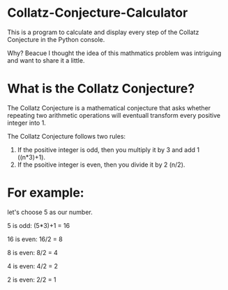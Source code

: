 # Collatz-Conjecture-Calculator

This is a program to calculate and display every step of the Collatz Conjecture in the Python console.

Why? Beacue I thought the idea of this mathmatics problem was intriguing and want to share it a little.

# What is the Collatz Conjecture?
The Collatz Conjecture is a mathematical conjecture that asks whether repeating two arithmetic operations will eventuall transform every positive integer into 1.

The Collatz Conjecture follows two rules:
1. If the positive integer is odd, then you multiply it by 3 and add 1 ((n*3)+1).
2. If the psoitive integer is even, then you divide it by 2 (n/2).
   
# For example:
let's choose 5 as our number.

5 is odd: (5*3)+1 = 16

16 is even: 16/2 = 8

8 is even: 8/2 = 4

4 is even: 4/2 = 2

2 is even: 2/2 = 1
